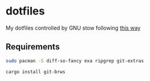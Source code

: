 # dotfiles

My dotfiles controlled by GNU stow following [this way](https://farseerfc.me/using-gnu-stow-to-manage-your-dotfiles.html)

## Requirements

```bash
sudo pacman -S diff-so-fancy exa ripgrep git-extras
```

```bash
cargo install git-brws
```
